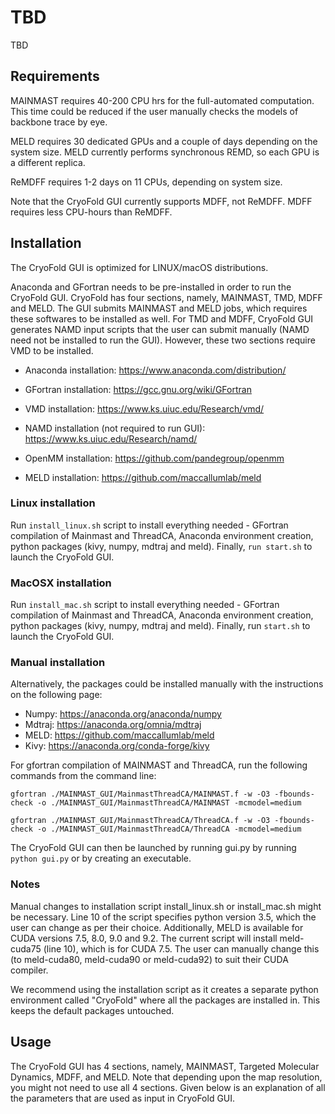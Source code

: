 # TBD

TBD

## Requirements

MAINMAST requires 40-200 CPU hrs for the full-automated computation. This time could be reduced if the user manually checks the models of backbone trace by eye.

MELD requires 30 dedicated GPUs and a couple of days depending on the system size. MELD currently performs synchronous REMD, so each GPU is a different replica.

ReMDFF requires 1-2 days on 11 CPUs, depending on system size.

Note that the CryoFold GUI currently supports MDFF, not ReMDFF. MDFF requires less CPU-hours than ReMDFF.

## Installation

The CryoFold GUI is optimized for LINUX/macOS distributions.

Anaconda and GFortran needs to be pre-installed in order to run the CryoFold GUI. CryoFold has four sections, namely, MAINMAST, TMD, MDFF and MELD. The GUI submits MAINMAST and MELD jobs, which requires these softwares to be installed as well. For TMD and MDFF, CryoFold GUI generates NAMD input scripts that the user can submit manually (NAMD need not be installed to run the GUI). However, these two sections require VMD to be installed. 


* Anaconda installation: https://www.anaconda.com/distribution/

* GFortran installation: https://gcc.gnu.org/wiki/GFortran 

* VMD installation: https://www.ks.uiuc.edu/Research/vmd/ 

* NAMD installation (not required to run GUI): https://www.ks.uiuc.edu/Research/namd/ 

* OpenMM installation: https://github.com/pandegroup/openmm

* MELD installation: https://github.com/maccallumlab/meld


### Linux installation

Run `install_linux.sh` script to install everything needed - GFortran compilation of Mainmast and ThreadCA, Anaconda environment creation, python packages (kivy, numpy, mdtraj and meld). Finally, `run start.sh` to launch the CryoFold GUI.


### MacOSX installation

Run `install_mac.sh` script to install everything needed - GFortran compilation of Mainmast and ThreadCA, Anaconda environment creation, python packages (kivy, numpy, mdtraj and meld). Finally, run `start.sh` to launch the CryoFold GUI.

### Manual installation

Alternatively, the packages could be installed manually with the instructions on the following page:
* Numpy: https://anaconda.org/anaconda/numpy
* Mdtraj: https://anaconda.org/omnia/mdtraj
* MELD: https://github.com/maccallumlab/meld 
* Kivy: https://anaconda.org/conda-forge/kivy 

For gfortran compilation of MAINMAST and ThreadCA, run the following commands from the command line:
 
`gfortran ./MAINMAST_GUI/MainmastThreadCA/MAINMAST.f -w -O3 -fbounds-check -o ./MAINMAST_GUI/MainmastThreadCA/MAINMAST -mcmodel=medium`

`gfortran ./MAINMAST_GUI/MainmastThreadCA/ThreadCA.f -w -O3 -fbounds-check -o ./MAINMAST_GUI/MainmastThreadCA/ThreadCA -mcmodel=medium`


The CryoFold GUI can then be launched by running gui.py by running `python gui.py` or by creating an executable.

### Notes

Manual changes to installation script install_linux.sh or install_mac.sh might be necessary. Line 10 of the script specifies python version 3.5, which the user can change as per their choice. Additionally, MELD is available for CUDA versions 7.5, 8.0, 9.0 and 9.2. The current script will install meld-cuda75 (line 10), which is for CUDA 7.5. The user can manually change this (to meld-cuda80, meld-cuda90 or meld-cuda92) to suit their CUDA compiler.

We recommend using the installation script as it creates a separate python environment called "CryoFold" where all the packages are installed in. This keeps the default packages untouched.

## Usage

The CryoFold GUI has 4 sections, namely, MAINMAST, Targeted Molecular Dynamics, MDFF, and MELD. Note that depending upon the map resolution, you might not need to use all 4 sections.
Given below is an explanation of all the parameters that are used as input in CryoFold GUI.
